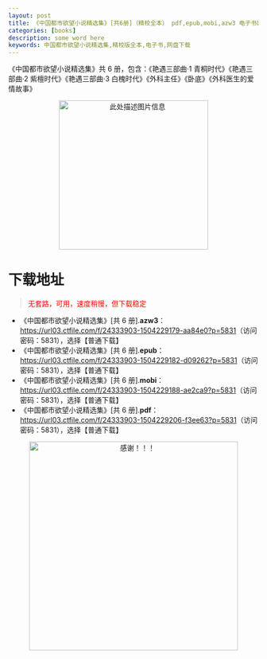 ```yaml
---
layout: post
title: 《中国都市欲望小说精选集》[共6册]（精校全本） pdf,epub,mobi,azw3 电子书网盘下载
categories: [books]
description: some word here
keywords: 中国都市欲望小说精选集,精校版全本,电子书,网盘下载
---
```


《中国都市欲望小说精选集》共 6 册，包含：《艳遇三部曲·1 青桐时代》《艳遇三部曲·2 紫檀时代》《艳遇三部曲·3 白槐时代》《外科主任》《卧底》《外科医生的爱情故事》

<div align="center"><img src="https://qweree.cn/wp-content/uploads/2025/05/zgdsywxsjxj-tuya.png" alt="此处描述图片信息" width="300px" height="auto"></div>

# 下载地址

> <p style="color:red" >无套路，可用，速度稍慢，但下载稳定</p>

- 《中国都市欲望小说精选集》[共 6 册].**azw3**：<https://url03.ctfile.com/f/24333903-1504229179-aa84e0?p=5831>（访问密码：5831），选择【普通下载】
- 《中国都市欲望小说精选集》[共 6 册].**epub**：<https://url03.ctfile.com/f/24333903-1504229182-d09262?p=5831>（访问密码：5831），选择【普通下载】
- 《中国都市欲望小说精选集》[共 6 册].**mobi**：<https://url03.ctfile.com/f/24333903-1504229188-ae2ca9?p=5831>（访问密码：5831），选择【普通下载】
- 《中国都市欲望小说精选集》[共 6 册].**pdf**：<https://url03.ctfile.com/f/24333903-1504229206-f3ee63?p=5831>（访问密码：5831），选择【普通下载】

<div align="center"><img src="https://pic.imgdb.cn/item/6707df6bd29ded1a8ce37031.gif" alt="感谢！！！" width="420px" height="auto"/></div>
